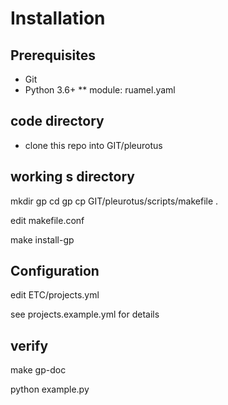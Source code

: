 # Installation


## Prerequisites

* Git
* Python 3.6+
** module:  ruamel.yaml

## code directory

* clone this repo into GIT/pleurotus

## working s directory

mkdir gp
cd gp
cp  GIT/pleurotus/scripts/makefile .

edit makefile.conf

make install-gp

## Configuration

edit ETC/projects.yml

see projects.example.yml for details

## verify

make gp-doc

python example.py
